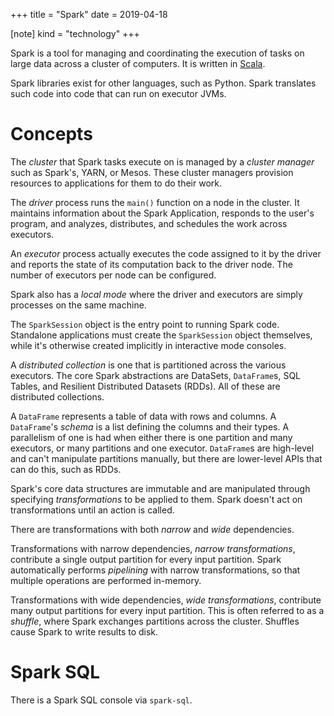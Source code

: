+++
title = "Spark"
date = 2019-04-18

[note]
kind = "technology"
+++

Spark is a tool for managing and coordinating the execution of tasks on large data across a cluster of computers. It is written in [Scala](/notes/scala).

Spark libraries exist for other languages, such as Python. Spark translates such code into code that can run on executor JVMs.

<nav id="toc"></nav>

# Concepts

The _cluster_ that Spark tasks execute on is managed by a _cluster manager_ such as Spark's, YARN, or Mesos. These cluster managers provision resources to applications for them to do their work.

The _driver_ process runs the `main()` function on a node in the cluster. It maintains information about the Spark Application, responds to the user's program, and analyzes, distributes, and schedules the work across executors.

An _executor_ process actually executes the code assigned to it by the driver and reports the state of its computation back to the driver node. The number of executors per node can be configured.

Spark also has a _local mode_ where the driver and executors are simply processes on the same machine.

The `SparkSession` object is the entry point to running Spark code. Standalone applications must create the `SparkSession` object themselves, while it's otherwise created implicitly in interactive mode consoles.

A _distributed collection_ is one that is partitioned across the various executors. The core Spark abstractions are DataSets, `DataFrame`s, SQL Tables, and Resilient Distributed Datasets (RDDs). All of these are distributed collections.

A `DataFrame` represents a table of data with rows and columns. A `DataFrame`'s _schema_ is a list defining the columns and their types. A parallelism of one is had when either there is one partition and many executors, or many partitions and one executor. `DataFrame`s are high-level and can't manipulate partitions manually, but there are lower-level APIs that can do this, such as RDDs.

Spark's core data structures are immutable and are manipulated through specifying _transformations_ to be applied to them. Spark doesn't act on transformations until an action is called.

There are transformations with both _narrow_ and _wide_ dependencies.

Transformations with narrow dependencies, _narrow transformations_, contribute a single output partition for every input partition. Spark automatically performs _pipelining_ with narrow transformations, so that multiple operations are performed in-memory.

Transformations with wide dependencies, _wide transformations_, contribute many output partitions for every input partition. This is often referred to as a _shuffle_, where Spark exchanges partitions across the cluster. Shuffles cause Spark to write results to disk.

# Spark SQL

There is a Spark SQL console via `spark-sql`.